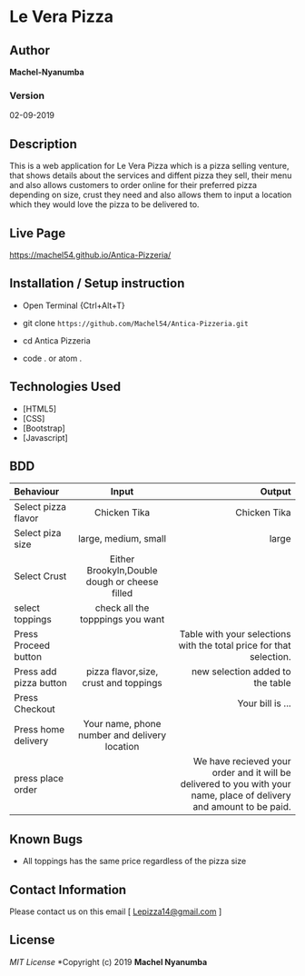 # Le Vera Pizza
## Author

**Machel-Nyanumba**

### Version
02-09-2019

## Description

This is a web application for Le Vera Pizza which is a pizza selling venture, that shows details about the services and diffent pizza they sell, their menu and also allows customers to order online for their preferred pizza depending on size, crust they need and also allows them to input a location which they would love the pizza to be delivered to. 


## Live Page 
https://machel54.github.io/Antica-Pizzeria/


## Installation / Setup instruction
* Open Terminal {Ctrl+Alt+T}

* git clone ```https://github.com/Machel54/Antica-Pizzeria.git```

* cd Antica Pizzeria

* code . or atom . 

## Technologies Used

* [HTML5]
* [CSS]
* [Bootstrap]
* [Javascript]

## BDD
| Behaviour      | Input        | Output       |
| :------------- | :----------: | -----------: |
|  Select pizza flavor  |   Chicken Tika |   Chicken Tika   |
| Select piza size  | large, medium, small |  large  |
| Select Crust   |  Either Brookyln,Double dough or cheese filled |     |
| select toppings  |  check all the topppings you want     |     |
| Press Proceed button |     | Table with your selections with the total price for that selection.|
| Press add pizza button | pizza flavor,size, crust and toppings   | new selection added to the table|
| Press Checkout |     | Your bill is ...  |
| Press home delivery | Your name, phone number and delivery location     |  |
| press place order| | We have recieved your order and it will be delivered to you with your name, place of delivery and amount to be paid.|

## Known Bugs

* All toppings has the same price regardless of the pizza size

## Contact Information 

Please contact us on this email  [ Lepizza14@gmail.com ]

## License
*MIT License*
*Copyright (c) 2019 **Machel Nyanumba**
